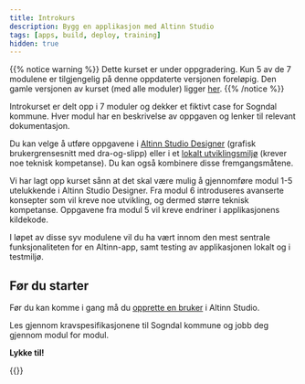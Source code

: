 ```yaml
---
title: Introkurs
description: Bygg en applikasjon med Altinn Studio
tags: [apps, build, deploy, training]
hidden: true
---
```


{{% notice warning %}}
Dette kurset er under oppgradering. Kun 5 av de 7 modulene er tilgjengelig på denne oppdaterte versjonen foreløpig. 
Den gamle versjonen av kurset (med alle moduler) ligger [her](../../../app/app-dev-course/).
{{% /notice %}}

Introkurset er delt opp i 7 moduler og dekker et fiktivt case for Sogndal kommune.
Hver modul har en beskrivelse av oppgaven og lenker til relevant dokumentasjon.

Du kan velge å utføre oppgavene i [Altinn Studio Designer](../) 
(grafisk brukergrensesnitt med dra-og-slipp) eller i et [lokalt utviklingsmiljø](/nb/app/getting-started/local-dev) 
(krever noe teknisk kompetanse).
Du kan også kombinere disse fremgangsmåtene.

Vi har lagt opp kurset sånn at det skal være mulig å gjennomføre modul 1-5 utelukkende i Altinn Studio Designer.
Fra modul 6 introduseres avanserte konsepter som vil kreve noe utvikling, og dermed større teknisk kompetanse.
Oppgavene fra modul 5 vil kreve endriner i applikasjonens kildekode.

I løpet av disse syv modulene vil du ha vært innom den mest sentrale funksjonaliteten for en Altinn-app,
samt testing av applikasjonen lokalt og i testmiljø.

## Før du starter

Før du kan komme i gang må du [opprette en bruker](../create-user/) i Altinn Studio.

Les gjennom kravspesifikasjonene til Sogndal kommune og jobb deg gjennom modul for modul.

**Lykke til!**

{{<children />}}
